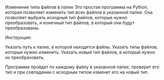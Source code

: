 Изменение типа файлов в папке
Это простая программа на Python, которая позволяет изменить тип всех файлов в указанной папке. Она позволяет выбрать исходный тип файлов, которые нужно преобразовать, и конечный тип файлов, в который они будут преобразованы.

Инструкция:

Указать путь к папке, в которой находятся файлы.
Указать типы файлов, которые нужно изменить.
Указать новый тип файлов, в который нужно их преобразовать.

Программа пройдет по каждому файлу в указанной папке, проверит его тип и при совпадении с исходным типом изменит его на новый тип.
